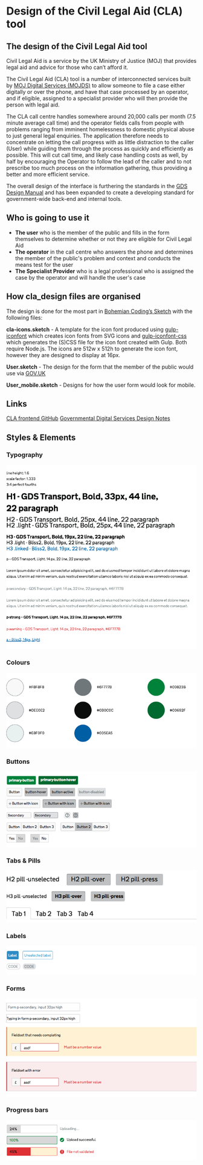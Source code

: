 Design of the Civil Legal Aid (CLA) tool
==========

## The design of the Civil Legal Aid tool

Civil Legal Aid is a service by the UK Ministry of Justice (MOJ) that provides legal aid and advice for those who can’t afford it.

The Civil Legal Aid (CLA) tool is a number of interconnected services built by [MOJ Digital Services (MOJDS)](https://mojdigital.blog.gov.uk) to allow someone to file a case either digitally or over the phone, and have that case processed by an operator, and if eligible, assigned to a specialist provider who will then provide the person with legal aid.

The CLA call centre handles somewhere around 20,000 calls per month (7.5 minute average call time) and the operator fields calls from people with problems ranging from imminent homelessness to domestic physical abuse to just general legal enquiries. The application therefore needs to concentrate on letting the call progress with as little distraction to the caller (User) while guiding them through the process as quickly and efficiently as possible. This will cut call time, and likely case handling costs as well, by half by encouraging the Operator to follow the lead of the caller and to not prescribe too much process on the information gathering, thus providing a better and more efficient service.

The overall design of the interface is furthering the standards in the [GDS Design Manual](https://www.gov.uk/service-manual/designers) and has been expanded to create a developing standard for government-wide back-end and internal tools.

## Who is going to use it

* **The user** who is the member of the public and fills in the form themselves to determine whether or not they are eligible for Civil Legal Aid
* **The operator** in the call centre who answers the phone and determines the member of the public's problem and context and conducts the means test for the user
* **The Specialist Provider** who is a legal professional who is assigned the case by the operator and will handle the user's case

## How cla_design files are organised

The design is done for the most part in [Bohemian Coding’s Sketch](http://bohemiancoding.com/sketch) with the following files:

**cla-icons.sketch** - A template for the icon font produced using [gulp-iconfont](https://www.npmjs.org/package/gulp-iconfont) which creates icon fonts from SVG icons and [gulp-iconfont-css](https://www.npmjs.org/package/gulp-iconfont-css) which generates the (S)CSS file for the icon font created with Gulp. Both require Node.js. The icons are 512w x 512h to generate the icon font, however they are designed to display at 16px.

**User.sketch** - The design for the form that the member of the public would use via [GOV.UK](https://www.gov.uk)

**User_mobile.sketch** - Designs for how the user form would look for mobile.

## Links
[CLA frontend GitHub](https://github.com/ministryofjustice/cla_frontend)
[Governmental Digital Services Design Notes](https://designnotes.blog.gov.uk)

## Styles & Elements

### Typography
![Typography](https://github.com/ministryofjustice/cla_design/blob/master/Operator-Provider/Typography.png)

### Colours
![Colours](https://github.com/ministryofjustice/cla_design/blob/master/Operator-Provider/Colours.png)

### Buttons
![Buttons](https://github.com/ministryofjustice/cla_design/blob/master/Operator-Provider/Buttons.png)

### Tabs & Pills
![Tabs & Pills](https://github.com/ministryofjustice/cla_design/blob/master/Operator-Provider/Tabs&Pills.png)

### Labels
![Labels](https://github.com/ministryofjustice/cla_design/blob/master/Operator-Provider/Labels.png)

### Forms
![Forms](https://github.com/ministryofjustice/cla_design/blob/master/Operator-Provider/Forms.png)

### Progress bars
![Progress bars](https://github.com/ministryofjustice/cla_design/blob/master/Operator-Provider/Progressbars.png)
